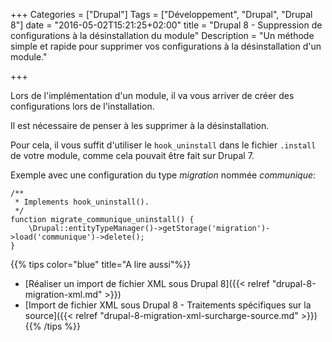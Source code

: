 +++
Categories = ["Drupal"]
Tags = ["Développement", "Drupal", "Drupal 8"]
date = "2016-05-02T15:21:25+02:00"
title = "Drupal 8 - Suppression de configurations à la désinstallation du module"
Description = "Un méthode simple et rapide pour supprimer vos configurations à la désinstallation d'un module."

+++

Lors de l'implémentation d'un module, il va vous arriver de créer des configurations lors de l'installation.

Il est nécessaire de penser à les supprimer à la désinstallation.

Pour cela, il vous suffit d'utiliser le `hook_uninstall` dans le fichier `.install` de votre module, comme cela pouvait être fait sur Drupal 7.

Exemple avec une configuration du type *migration* nommée *communique*:

```
/**
 * Implements hook_uninstall().
 */
function migrate_communique_uninstall() {
    \Drupal::entityTypeManager()->getStorage('migration')->load('communique')->delete();
}
```

{{% tips color="blue" title="A lire aussi"%}}
* [Réaliser un import de fichier XML sous Drupal 8]({{< relref "drupal-8-migration-xml.md" >}})
* [Import de fichier XML sous Drupal 8 - Traitements spécifiques sur la source]({{< relref "drupal-8-migration-xml-surcharge-source.md" >}})
{{% /tips %}}
